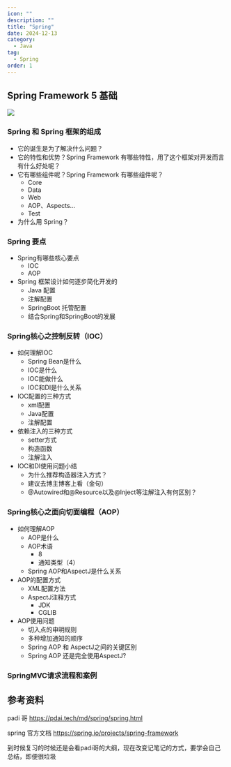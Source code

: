 ```yaml
---
icon: ""
description: ""
title: "Spring"
date: 2024-12-13
category:
  - Java
tag:
  - Spring
order: 1
---
```


## Spring Framework 5 基础

![](https://drawingbed-686.pages.dev/myblog/202412151903547.png)

### Spring 和 Spring 框架的组成

- 它的诞生是为了解决什么问题？
- 它的特性和优势？Spring Framework 有哪些特性，用了这个框架对开发而言有什么好处呢？
- 它有哪些组件呢？Spring Framework 有哪些组件呢？
  - Core
  - Data
  - Web
  - AOP、Aspects...
  - Test
- 为什么用 Spring？

### Spring 要点

- Spring有哪些核心要点
  - IOC
  - AOP
- Spring 框架设计如何逐步简化开发的
  - Java 配置
  - 注解配置
  - SpringBoot 托管配置
  - 结合Spring和SpringBoot的发展

### Spring核心之控制反转（IOC）

- 如何理解IOC
  - Spring Bean是什么
  - IOC是什么
  - IOC能做什么
  - IOC和DI是什么关系
- IOC配置的三种方式
  - xml配置
  - Java配置
  - 注解配置
- 依赖注入的三种方式
  - setter方式
  - 构造函数
  - 注解注入
- IOC和DI使用问题小结
  - 为什么推荐构造器注入方式？
  - 建议去博主博客上看（金句）
  - @Autowired和@Resource以及@Inject等注解注入有何区别？

### Spring核心之面向切面编程（AOP）

- 如何理解AOP
  - AOP是什么
  - AOP术语
    - 8
    - 通知类型（4）
  - Spring AOP和AspectJ是什么关系
- AOP的配置方式
  - XML配置方法
  - AspectJ注释方式
    - JDK
    - CGLIB
-  AOP使用问题  
   - 切入点的申明规则
   - 多种增加通知的顺序
   - Spring AOP 和 AspectJ之间的关键区别
   - Spring AOP 还是完全使用AspectJ? 

### SpringMVC请求流程和案例

## 参考资料

padi 哥 https://pdai.tech/md/spring/spring.html

spring 官方文档 https://spring.io/projects/spring-framework

到时候复习的时候还是会看padi哥的大纲，现在改变记笔记的方式，要学会自己总结，即便很垃圾
